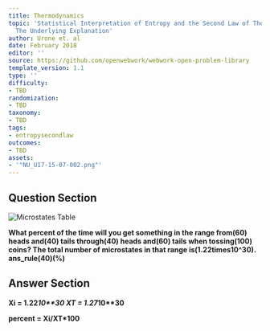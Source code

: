 ```yaml
---
title: Thermodynamics
topic: 'Statistical Interpretation of Entropy and the Second Law of Thermodynamics:
  The Underlying Explanation'
author: Urone et. al
date: February 2018
editor: ''
source: https://github.com/openwebwork/webwork-open-problem-library
template_version: 1.1
type: ''
difficulty:
- TBD
randomization:
- TBD
taxonomy:
- TBD
tags:
- entropysecondlaw
outcomes:
- TBD
assets:
- '"NU_U17-15-07-002.png"'
---
```


## Question Section 

![Microstates Table]("NU_U17-15-07-002.png")

<b>
What percent of the time will you get something in the range from(60) heads and(40) tails through(40) heads and(60) tails when tossing(100) coins? The total number of microstates in that range is(1.22times10^30).
ans_rule(40)(%)



## Answer Section

Xi = 1.22*10**30
XT = 1.27*10**30

percent = Xi/XT*100